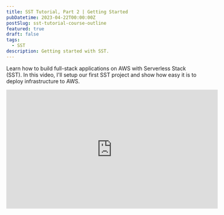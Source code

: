 ```yaml
---
title: SST Tutorial, Part 2 | Getting Started
pubDatetime: 2023-04-22T00:00:00Z
postSlug: sst-tutorial-course-outline
featured: true
draft: false
tags:
  - SST
description: Getting started with SST.
---
```


Learn how to build full-stack applications on AWS with Serverless Stack (SST).
In this video, I'll setup our first SST project and show how easy it is to
deploy infrastructure to AWS.

<iframe width="560" height="315" src="https://www.youtube.com/embed/PlmzPEfchBE" title="YouTube video player" frameborder="0" allow="accelerometer; autoplay; clipboard-write; encrypted-media; gyroscope; picture-in-picture; web-share" allowfullscreen></iframe>

